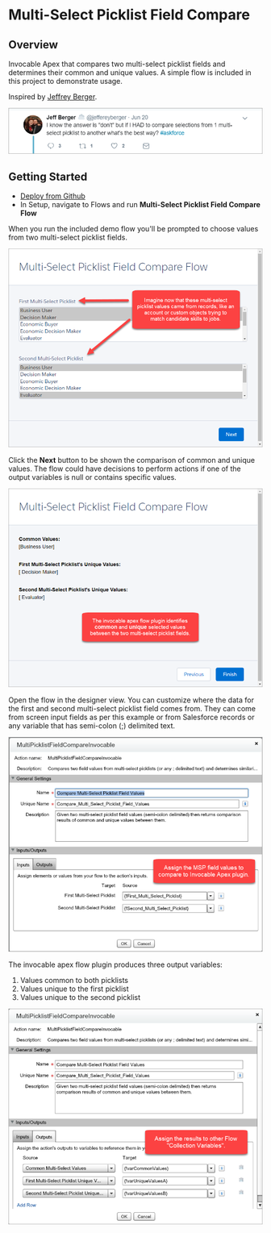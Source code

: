 Multi-Select Picklist Field Compare
===================================

Overview
--------

Invocable Apex that compares two multi-select picklist fields and determines their common and unique values.
A simple flow is included in this project to demonstrate usage.

Inspired by [Jeffrey Berger](https://twitter.com/jeffereyberger/status/877246726112980992).

![screen shot](images/jeff_berger_twitter.png)


Getting Started
---------------

* [Deploy from Github](https://githubsfdeploy.herokuapp.com)
* In Setup, navigate to Flows and run **Multi-Select Picklist Field Compare Flow**

When you run the included demo flow you'll be prompted to choose values from two multi-select picklist fields.

![screen shot](images/screen1.png)

Click the **Next** button to be shown the comparison of common and unique values.
The flow could have decisions to perform actions if one of the output variables is null or contains specific values.

![screen shot](images/screen2.png)

Open the flow in the designer view. You can customize where the data for the first and second multi-select picklist field comes from.
They can come from screen input fields as per this example or from Salesforce records or any variable that has semi-colon (;) delimited text.

![screen shot](images/screen3.png)

The invocable apex flow plugin produces three output variables:

1. Values common to both picklists
2. Values unique to the first picklist
3. Values unique to the second picklist

![screen shot](images/screen4.png)